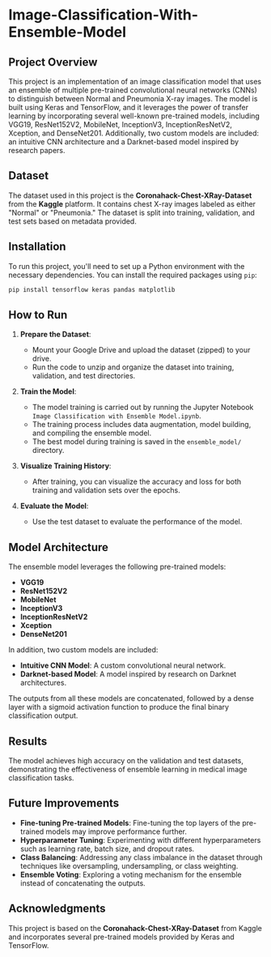# Image-Classification-With-Ensemble-Model

## Project Overview

This project is an implementation of an image classification model that uses an ensemble of multiple pre-trained convolutional neural networks (CNNs) to distinguish between Normal and Pneumonia X-ray images. The model is built using Keras and TensorFlow, and it leverages the power of transfer learning by incorporating several well-known pre-trained models, including VGG19, ResNet152V2, MobileNet, InceptionV3, InceptionResNetV2, Xception, and DenseNet201. Additionally, two custom models are included: an intuitive CNN architecture and a Darknet-based model inspired by research papers.

## Dataset

The dataset used in this project is the **Coronahack-Chest-XRay-Dataset** from the **Kaggle** platform. It contains chest X-ray images labeled as either "Normal" or "Pneumonia." The dataset is split into training, validation, and test sets based on metadata provided.

## Installation

To run this project, you'll need to set up a Python environment with the necessary dependencies. You can install the required packages using `pip`:

```bash
pip install tensorflow keras pandas matplotlib
```

## How to Run

1. **Prepare the Dataset**:
   - Mount your Google Drive and upload the dataset (zipped) to your drive.
   - Run the code to unzip and organize the dataset into training, validation, and test directories.

2. **Train the Model**:
   - The model training is carried out by running the Jupyter Notebook `Image Classification with Ensemble Model.ipynb`.
   - The training process includes data augmentation, model building, and compiling the ensemble model.
   - The best model during training is saved in the `ensemble_model/` directory.

3. **Visualize Training History**:
   - After training, you can visualize the accuracy and loss for both training and validation sets over the epochs.

4. **Evaluate the Model**:
   - Use the test dataset to evaluate the performance of the model.

## Model Architecture

The ensemble model leverages the following pre-trained models:
- **VGG19**
- **ResNet152V2**
- **MobileNet**
- **InceptionV3**
- **InceptionResNetV2**
- **Xception**
- **DenseNet201**

In addition, two custom models are included:
- **Intuitive CNN Model**: A custom convolutional neural network.
- **Darknet-based Model**: A model inspired by research on Darknet architectures.

The outputs from all these models are concatenated, followed by a dense layer with a sigmoid activation function to produce the final binary classification output.

## Results

The model achieves high accuracy on the validation and test datasets, demonstrating the effectiveness of ensemble learning in medical image classification tasks.

## Future Improvements

- **Fine-tuning Pre-trained Models**: Fine-tuning the top layers of the pre-trained models may improve performance further.
- **Hyperparameter Tuning**: Experimenting with different hyperparameters such as learning rate, batch size, and dropout rates.
- **Class Balancing**: Addressing any class imbalance in the dataset through techniques like oversampling, undersampling, or class weighting.
- **Ensemble Voting**: Exploring a voting mechanism for the ensemble instead of concatenating the outputs.

## Acknowledgments

This project is based on the **Coronahack-Chest-XRay-Dataset** from Kaggle and incorporates several pre-trained models provided by Keras and TensorFlow.
